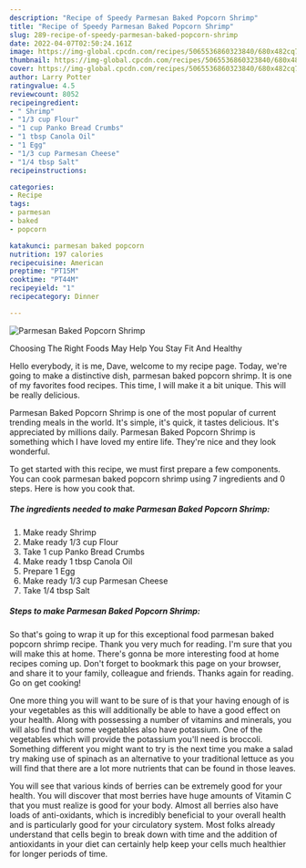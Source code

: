 ```yaml
---
description: "Recipe of Speedy Parmesan Baked Popcorn Shrimp"
title: "Recipe of Speedy Parmesan Baked Popcorn Shrimp"
slug: 289-recipe-of-speedy-parmesan-baked-popcorn-shrimp
date: 2022-04-07T02:50:24.161Z
image: https://img-global.cpcdn.com/recipes/5065536860323840/680x482cq70/parmesan-baked-popcorn-shrimp-recipe-main-photo.jpg
thumbnail: https://img-global.cpcdn.com/recipes/5065536860323840/680x482cq70/parmesan-baked-popcorn-shrimp-recipe-main-photo.jpg
cover: https://img-global.cpcdn.com/recipes/5065536860323840/680x482cq70/parmesan-baked-popcorn-shrimp-recipe-main-photo.jpg
author: Larry Potter
ratingvalue: 4.5
reviewcount: 8052
recipeingredient:
- " Shrimp"
- "1/3 cup Flour"
- "1 cup Panko Bread Crumbs"
- "1 tbsp Canola Oil"
- "1 Egg"
- "1/3 cup Parmesan Cheese"
- "1/4 tbsp Salt"
recipeinstructions:

categories:
- Recipe
tags:
- parmesan
- baked
- popcorn

katakunci: parmesan baked popcorn 
nutrition: 197 calories
recipecuisine: American
preptime: "PT15M"
cooktime: "PT44M"
recipeyield: "1"
recipecategory: Dinner

---
```



![Parmesan Baked Popcorn Shrimp](https://img-global.cpcdn.com/recipes/5065536860323840/680x482cq70/parmesan-baked-popcorn-shrimp-recipe-main-photo.jpg)

Choosing The Right Foods May Help You Stay Fit And Healthy

Hello everybody, it is me, Dave, welcome to my recipe page. Today, we're going to make a distinctive dish, parmesan baked popcorn shrimp. It is one of my favorites food recipes. This time, I will make it a bit unique. This will be really delicious.



Parmesan Baked Popcorn Shrimp is one of the most popular of current trending meals in the world. It's simple, it's quick, it tastes delicious. It's appreciated by millions daily. Parmesan Baked Popcorn Shrimp is something which I have loved my entire life. They're nice and they look wonderful.


To get started with this recipe, we must first prepare a few components. You can cook parmesan baked popcorn shrimp using 7 ingredients and 0 steps. Here is how you cook that.

<!--inarticleads1-->

##### The ingredients needed to make Parmesan Baked Popcorn Shrimp:

1. Make ready  Shrimp
1. Make ready 1/3 cup Flour
1. Take 1 cup Panko Bread Crumbs
1. Make ready 1 tbsp Canola Oil
1. Prepare 1 Egg
1. Make ready 1/3 cup Parmesan Cheese
1. Take 1/4 tbsp Salt




<!--inarticleads2-->

##### Steps to make Parmesan Baked Popcorn Shrimp:





So that's going to wrap it up for this exceptional food parmesan baked popcorn shrimp recipe. Thank you very much for reading. I'm sure that you will make this at home. There's gonna be more interesting food at home recipes coming up. Don't forget to bookmark this page on your browser, and share it to your family, colleague and friends. Thanks again for reading. Go on get cooking!

One more thing you will want to be sure of is that your having enough of is your vegetables as this will additionally be able to have a good effect on your health. Along with possessing a number of vitamins and minerals, you will also find that some vegetables also have potassium. One of the vegetables which will provide the potassium you'll need is broccoli. Something different you might want to try is the next time you make a salad try making use of spinach as an alternative to your traditional lettuce as you will find that there are a lot more nutrients that can be found in those leaves.

You will see that various kinds of berries can be extremely good for your health. You will discover that most berries have huge amounts of Vitamin C that you must realize is good for your body. Almost all berries also have loads of anti-oxidants, which is incredibly beneficial to your overall health and is particularly good for your circulatory system. Most folks already understand that cells begin to break down with time and the addition of antioxidants in your diet can certainly help keep your cells much healthier for longer periods of time.
